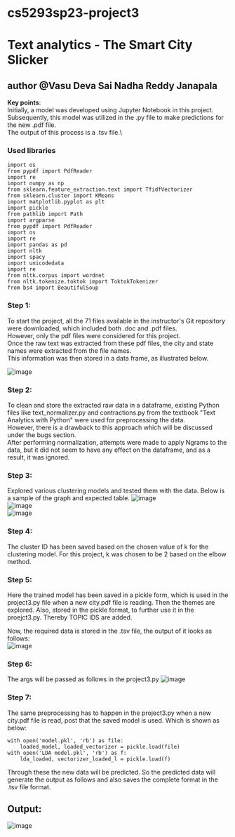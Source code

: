# cs5293sp23-project3
# Text analytics - The Smart City Slicker
## author @Vasu Deva Sai Nadha Reddy Janapala

**Key points**:\
Initially, a model was developed using Jupyter Notebook in this project.\
Subsequently, this model was utilized in the .py file to make predictions for the new .pdf file.\
The output of this process is a .tsv file.\

### Used libraries
```
import os
from pypdf import PdfReader
import re 
import numpy as np
from sklearn.feature_extraction.text import TfidfVectorizer
from sklearn.cluster import KMeans
import matplotlib.pyplot as plt
import pickle
from pathlib import Path
import argparse
from pypdf import PdfReader
import os
import re
import pandas as pd
import nltk
import spacy
import unicodedata
import re
from nltk.corpus import wordnet
from nltk.tokenize.toktok import ToktokTokenizer
from bs4 import BeautifulSoup
```


### Step 1:
To start the project, all the 71 files available in the instructor's Git repository were downloaded, which included both .doc and .pdf files.\
However, only the pdf files were considered for this project.\
Once the raw text was extracted from these pdf files, the city and state names were extracted from the file names.\
This information was then stored in a data frame, as illustrated below.

![image](https://user-images.githubusercontent.com/102677891/236913049-03a638ec-9bc4-4dba-834c-d9584b87695e.png)

### Step 2:
To clean and store the extracted raw data in a dataframe, existing Python files like text_normalizer.py and contractions.py from the textbook "Text Analytics with Python" were used for preprocessing the data.\
However, there is a drawback to this approach which will be discussed under the bugs section.\
After performing normalization, attempts were made to apply Ngrams to the data, but it did not seem to have any effect on the dataframe, and as a result, it was ignored.

### Step 3:
Explored various clustering models and tested them with the data. Below is a sample of the graph and expected table.
![image](https://user-images.githubusercontent.com/102677891/236914745-0a2d6097-5d35-4c0a-bf5e-a4c8f7b83dec.png)\
![image](https://user-images.githubusercontent.com/102677891/236914789-3029a954-9b40-4a6e-b920-ee2f96ca19eb.png)\
![image](https://user-images.githubusercontent.com/102677891/236914840-578d59c7-66d1-4a8f-ad87-a1f2180ed62b.png)
### Step 4:
The cluster ID has been saved based on the chosen value of k for the clustering model. For this project, k was chosen to be 2 based on the elbow method.

### Step 5:
Here the trained model has been saved in a pickle form, which is used in the project3.py file when a new city.pdf file is reading.
Then the themes are explored. Also, stored in the pickle format, to further use it in the proejct3.py.
Thereby TOPIC IDS are added.

Now, the required data is stored in the .tsv file, the output of it looks as follows:\
![image](https://user-images.githubusercontent.com/102677891/236915893-929ce827-b4ad-4bd8-8d95-54f194feb56c.png)

### Step 6:
The args will be passed as follows in the project3.py
![image](https://user-images.githubusercontent.com/102677891/236917702-eb488987-9f7d-4dd3-b1bf-089a1416e778.png)

### Step 7:
The same preprocessing has to happen in the project3.py when a new city.pdf file is read, post that the saved model is used. Which is shown as below:
```
with open('model.pkl', 'rb') as file:
    loaded_model, loaded_vectorizer = pickle.load(file)
with open('LDA model.pkl', 'rb') as f:
    lda_loaded, vectorizer_loaded_l = pickle.load(f)
```
Through these the new data will be predicted. So the predicted data will generate the output as follows and also saves the complete format in the .tsv file format.
## Output:
![image](https://user-images.githubusercontent.com/102677891/236917039-845a3b92-30e0-4814-9c72-55c519872287.png)


